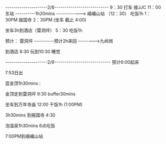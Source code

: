 
---------------------2/8---------------------------
9：30 打车 接JJC
11：00 东站     ----------1h20mins ------------>    峨嵋山站 （12：30）
吃饭1h     1：30PM
报国寺      2：30PM   (坐车 截止 4:00)

坐车3h到酒店（雷洞坪） 5：30  吃饭1h

预计： 雷洞坪  ----------预计2h来回 -------->九岭岗

到酒店  8:30    玩到10:30 睡觉

---------------------2/9----------------------------
预计6:00起床

7:53日出

逛金顶1h30mins : 

金顶走到雷洞坪   9:30  buffer30mins

坐车到万年寺庙  12:00  干饭1h  (1:00PM)

3h30mins 到报国寺  4:30

泡温泉1h30mins   6点吃饭

7:00PM到峨嵋山站

